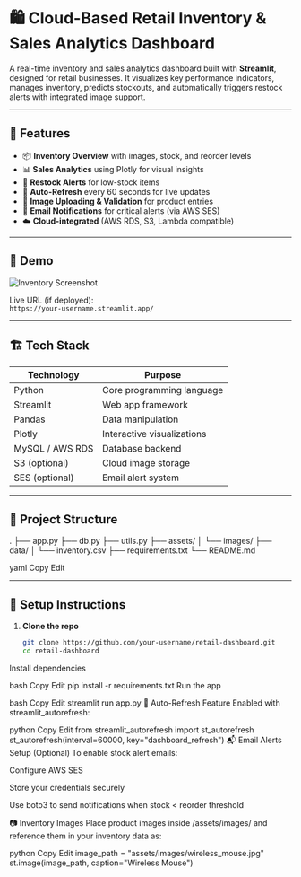 # 🛍️ Cloud-Based Retail Inventory & Sales Analytics Dashboard

A real-time inventory and sales analytics dashboard built with **Streamlit**, designed for retail businesses. It visualizes key performance indicators, manages inventory, predicts stockouts, and automatically triggers restock alerts with integrated image support.

---

## 📌 Features

- 📦 **Inventory Overview** with images, stock, and reorder levels
- 📊 **Sales Analytics** using Plotly for visual insights
- 🚨 **Restock Alerts** for low-stock items
- 🔄 **Auto-Refresh** every 60 seconds for live updates
- 📁 **Image Uploading & Validation** for product entries
- 💌 **Email Notifications** for critical alerts (via AWS SES)
- ☁️ **Cloud-integrated** (AWS RDS, S3, Lambda compatible)

---

## 🚀 Demo

![Inventory Screenshot](assets/screenshots/inventory_overview.png)

Live URL (if deployed):  
`https://your-username.streamlit.app/`

---

## 🏗️ Tech Stack

| Technology      | Purpose                         |
|-----------------|----------------------------------|
| Python          | Core programming language        |
| Streamlit       | Web app framework                |
| Pandas          | Data manipulation                |
| Plotly          | Interactive visualizations       |
| MySQL / AWS RDS | Database backend                 |
| S3 (optional)   | Cloud image storage              |
| SES (optional)  | Email alert system               |

---

## 📁 Project Structure

.
├── app.py
├── db.py
├── utils.py
├── assets/
│ └── images/
├── data/
│ └── inventory.csv
├── requirements.txt
└── README.md

yaml
Copy
Edit

---

## 🔧 Setup Instructions

1. **Clone the repo**
   ```bash
   git clone https://github.com/your-username/retail-dashboard.git
   cd retail-dashboard
Install dependencies

bash
Copy
Edit
pip install -r requirements.txt
Run the app

bash
Copy
Edit
streamlit run app.py
🔄 Auto-Refresh Feature
Enabled with streamlit_autorefresh:

python
Copy
Edit
from streamlit_autorefresh import st_autorefresh
st_autorefresh(interval=60000, key="dashboard_refresh")
📬 Email Alerts Setup (Optional)
To enable stock alert emails:

Configure AWS SES

Store your credentials securely

Use boto3 to send notifications when stock < reorder threshold

📷 Inventory Images
Place product images inside /assets/images/ and reference them in your inventory data as:

python
Copy
Edit
image_path = "assets/images/wireless_mouse.jpg"
st.image(image_path, caption="Wireless Mouse")

